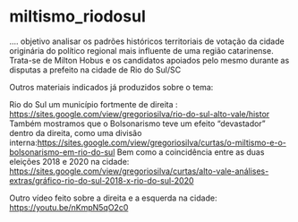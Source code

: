# miltismo_riodosul

.... objetivo analisar os padrões históricos territoriais de votação  da cidade originária do político regional mais influente de uma região catarinense. Trata-se de Milton Hobus e os candidatos apoiados pelo mesmo durante as disputas a prefeito na cidade de Rio do Sul/SC 


Outros materiais indicados já produzidos sobre o tema:

Rio do Sul um município fortmente de direita : https://sites.google.com/view/gregoriosilva/rio-do-sul-alto-vale/histor
Também mostramos que o Bolsonarismo teve um efeito “devastador” dentro da direita, como uma divisão interna:https://sites.google.com/view/gregoriosilva/curtas/o-miltismo-e-o-bolsonarismo-em-rio-do-sul
Bem como a coincidência entre as duas eleições 2018 e 2020 na cidade: https://sites.google.com/view/gregoriosilva/curtas/alto-vale-análises-extras/gráfico-rio-do-sul-2018-x-rio-do-sul-2020

Outro vídeo feito sobre a direita e a esquerda na cidade: https://youtu.be/nKmpN5qO2c0
